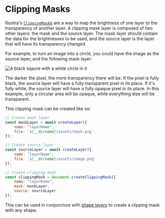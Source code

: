 # Clipping Masks

Illustra's [`ClippingMask`s](https://illustra.apixel.me/docs/classes/ClippingMask) are a way to map the brightness of one layer to the transparency of another layer. A clipping mask layer is composed of two other layers: the mask and the source layer. The mask layer should contain the data for the brightnesses to be used, and the source layer is the layer that will have its transparency changed.

For example, to turn an image into a circle, you could have the image as the source layer, and the following mask layer:

![A black sqaure with a white circle in it](https://illustra.apixel.me/assets/guides/clipping-mask-example.png)

The darker the pixel, the more transparency there will be. If the pixel is fully black, the source layer will have a fully transparent pixel in its place. If it's fully white, the source layer will have a fully opaque pixel in its place. In this example, only a circular area will be opaque, while everything else will be transparent.

This clipping mask can be created like so:

```js
// Create mask layer
const maskLayer = await createLayer({
    name: "layerName",
    file: `${__dirname}/assets/mask.png`
});

// Create source layer
const sourceLayer = await createLayer({
    name: "layerName",
    file: `${__dirname}/assets/image.png`
});

// Create clipping mask
const clippingMask = document.createClippingMask({
    name: "layerName",
    mask: maskLayer,
    source: sourceLayer
});
```

This can be used in conjuncture with [shape layers](https://illustra.apixel.me/guide/shape-layers) to create a clipping mask with any shape.